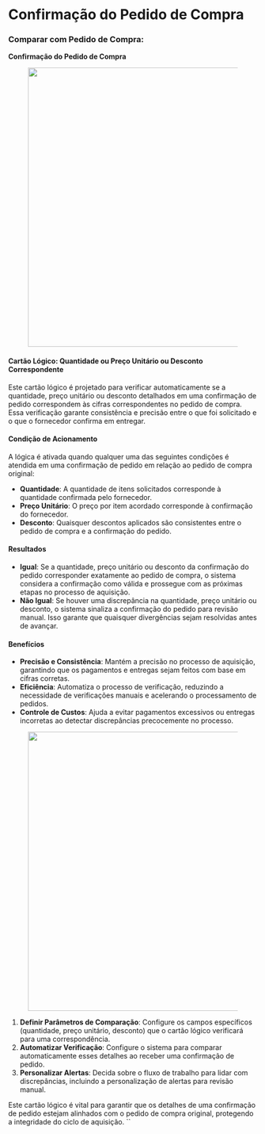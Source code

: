 # Confirmação do Pedido de Compra

### Comparar com Pedido de Compra:&#x20;

**Confirmação do Pedido de Compra**

<figure><img src="https://lh7-us.googleusercontent.com/glQHETatKah-1YugeLqBb7Jim6lNJxuarRv-KEMv4NPzFfcjSm6mVhTMdI30nxdJ0SHXZ55Oup6KH7K-J6IxjUOiG0wxUX8toAaCopgBJwPyr94CPjoKuauNTmoHGGhg6f3gwHD39W7gpvijg4LQVJ4" alt="" width="563"><figcaption></figcaption></figure>

#### Cartão Lógico: Quantidade ou Preço Unitário ou Desconto Correspondente

Este cartão lógico é projetado para verificar automaticamente se a quantidade, preço unitário ou desconto detalhados em uma confirmação de pedido correspondem às cifras correspondentes no pedido de compra. Essa verificação garante consistência e precisão entre o que foi solicitado e o que o fornecedor confirma em entregar.

#### Condição de Acionamento

A lógica é ativada quando qualquer uma das seguintes condições é atendida em uma confirmação de pedido em relação ao pedido de compra original:

* **Quantidade**: A quantidade de itens solicitados corresponde à quantidade confirmada pelo fornecedor.
* **Preço Unitário**: O preço por item acordado corresponde à confirmação do fornecedor.
* **Desconto**: Quaisquer descontos aplicados são consistentes entre o pedido de compra e a confirmação do pedido.

#### Resultados

* **Igual**: Se a quantidade, preço unitário ou desconto da confirmação do pedido corresponder exatamente ao pedido de compra, o sistema considera a confirmação como válida e prossegue com as próximas etapas no processo de aquisição.
* **Não Igual**: Se houver uma discrepância na quantidade, preço unitário ou desconto, o sistema sinaliza a confirmação do pedido para revisão manual. Isso garante que quaisquer divergências sejam resolvidas antes de avançar.

#### Benefícios

* **Precisão e Consistência**: Mantém a precisão no processo de aquisição, garantindo que os pagamentos e entregas sejam feitos com base em cifras corretas.
* **Eficiência**: Automatiza o processo de verificação, reduzindo a necessidade de verificações manuais e acelerando o processamento de pedidos.
* **Controle de Custos**: Ajuda a evitar pagamentos excessivos ou entregas incorretas ao detectar discrepâncias precocemente no processo.

<figure><img src="https://lh7-us.googleusercontent.com/DRTMJxJ9XLeC5zWSU8QuZwPLkqHzmCUm9RwiUZIkcc8pVxMZsxLv56dX9spzqr7KeDkTigbeBX2DvAZRe-6MdqOgAnrO-QPnCbi4e6hP4--P_O0A0DSoQJxjGeefOS1p6GuXHs1YXv-A73DXYaE8qlI" alt="" width="563"><figcaption></figcaption></figure>

1. **Definir Parâmetros de Comparação**: Configure os campos específicos (quantidade, preço unitário, desconto) que o cartão lógico verificará para uma correspondência.
2. **Automatizar Verificação**: Configure o sistema para comparar automaticamente esses detalhes ao receber uma confirmação de pedido.
3. **Personalizar Alertas**: Decida sobre o fluxo de trabalho para lidar com discrepâncias, incluindo a personalização de alertas para revisão manual.

Este cartão lógico é vital para garantir que os detalhes de uma confirmação de pedido estejam alinhados com o pedido de compra original, protegendo a integridade do ciclo de aquisição. \`\`
